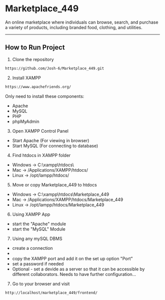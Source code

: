 # Marketplace_449

An online marketplace where individuals can browse, search, and purchase a variety of products, including branded food, clothing, and utilities.

---

## How to Run Project

1. Clone the repository
  ```bash
  https://github.com/Josh-6/Marketplace_449.git
  ```
2. Install XAMPP
  ```bash
  https://www.apachefriends.org/
  ```
Only need to install these components:
- Apache
- MySQL
- PHP
- phpMyAdmin

3. Open XAMPP Control Panel
- Start Apache (For viewing in browser)
- Start MySQL (For connecting to database)

4. Find htdocs in XAMPP folder
- Windows → C:\xampp\htdocs\
- Mac → /Applications/XAMPP/htdocs/
- Linux → /opt/lampp/htdocs/
  
5. Move or copy Marketplace_449 to htdocs
- Windows → C:\xampp\htdocs\Marketplace_449
- Mac → /Applications/XAMPP/htdocs/Marketplace_449
- Linux → /opt/lampp/htdocs/Marketplace_449

6. Using XAMPP App
- start the "Apache" module
- start the "MySQL" Module

7. Using any mySQL DBMS
- create a connection
- 
- copy the XAMPP port and add it on the set up option "Port"
- set a password if needed
- Optional - set a devide as a server so that it can be accessible by different collaborators. Needs to have further configuration...
  
7. Go to your browser and visit
  ```bash
  http://localhost/marketplace_449/frontend/
  ```



